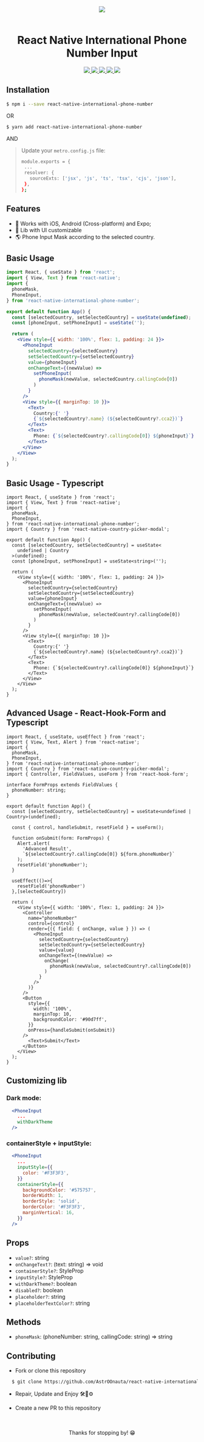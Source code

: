 <div align = "center">
  <img src="https://github.com/AstrOOnauta/react-native-international-phone-number/blob/master/gif/preview.gif">
</div>

<br>

<h1 align="center">React Native International Phone Number Input</h1>

<p align="center">
  <a href="https://www.npmjs.com/package/react-native-international-phone-number">
    <img src="https://img.shields.io/npm/v/react-native-international-phone-number.svg?style=flat-square">
  </a>
  <a href="https://www.npmjs.com/package/react-native-international-phone-number">
    <img src="https://img.shields.io/npm/dm/react-native-international-phone-number.svg?style=flat-square">
  </a>
  <a href="https://github.com/AstrOOnauta/react-native-international-phone-number">
    <img src="https://img.shields.io/github/stars/AstrOOnauta/react-native-international-phone-number"/>
  </a>
  <a href="https://github.com/AstrOOnauta/react-native-international-phone-number/issues">
    <img src="https://img.shields.io/github/issues/AstrOOnauta/react-native-international-phone-number"/>
  </a>
  <a href="https://github.com/AstrOOnauta/react-native-international-phone-number/pulls">
    <img src="https://img.shields.io/github/issues-pr/AstrOOnauta/react-native-international-phone-number"/>
  </a>
</p>

## Installation

```bash
$ npm i --save react-native-international-phone-number
```

OR

```bash
$ yarn add react-native-international-phone-number
```

AND

> Update your `metro.config.js` file:
>
> ```bash
> module.exports = {
>  ...
>  resolver: {
>    sourceExts: ['jsx', 'js', 'ts', 'tsx', 'cjs', 'json'],
>  },
> };
> ```

## Features

- 📱 Works with iOS, Android (Cross-platform) and Expo;
- 🎨 Lib with UI customizable
- 🌎 Phone Input Mask according to the selected country.

## Basic Usage

```jsx
import React, { useState } from 'react';
import { View, Text } from 'react-native';
import {
  phoneMask,
  PhoneInput,
} from 'react-native-international-phone-number';

export default function App() {
  const [selectedCountry, setSelectedCountry] = useState(undefined);
  const [phoneInput, setPhoneInput] = useState('');

  return (
    <View style={{ width: '100%', flex: 1, padding: 24 }}>
      <PhoneInput
        selectedCountry={selectedCountry}
        setSelectedCountry={setSelectedCountry}
        value={phoneInput}
        onChangeText={(newValue) =>
          setPhoneInput(
            phoneMask(newValue, selectedCountry.callingCode[0])
          )
        }
      />
      <View style={{ marginTop: 10 }}>
        <Text>
          Country:{' '}
          {`${selectedCountry?.name} (${selectedCountry?.cca2})`}
        </Text>
        <Text>
          Phone: {`${selectedCountry?.callingCode[0]} ${phoneInput}`}
        </Text>
      </View>
    </View>
  );
}
```

## Basic Usage - Typescript

```tsx
import React, { useState } from 'react';
import { View, Text } from 'react-native';
import {
  phoneMask,
  PhoneInput,
} from 'react-native-international-phone-number';
import { Country } from 'react-native-country-picker-modal';

export default function App() {
  const [selectedCountry, setSelectedCountry] = useState<
    undefined | Country
  >(undefined);
  const [phoneInput, setPhoneInput] = useState<string>('');

  return (
    <View style={{ width: '100%', flex: 1, padding: 24 }}>
      <PhoneInput
        selectedCountry={selectedCountry}
        setSelectedCountry={setSelectedCountry}
        value={phoneInput}
        onChangeText={(newValue) =>
          setPhoneInput(
            phoneMask(newValue, selectedCountry?.callingCode[0])
          )
        }
      />
      <View style={{ marginTop: 10 }}>
        <Text>
          Country:{' '}
          {`${selectedCountry?.name} (${selectedCountry?.cca2})`}
        </Text>
        <Text>
          Phone: {`${selectedCountry?.callingCode[0]} ${phoneInput}`}
        </Text>
      </View>
    </View>
  );
}
```

## Advanced Usage - React-Hook-Form and Typescript

```tsx
import React, { useState, useEffect } from 'react';
import { View, Text, Alert } from 'react-native';
import {
  phoneMask,
  PhoneInput,
} from 'react-native-international-phone-number';
import { Country } from 'react-native-country-picker-modal';
import { Controller, FieldValues, useForm } from 'react-hook-form';

interface FormProps extends FieldValues {
  phoneNumber: string;
}

export default function App() {
  const [selectedCountry, setSelectedCountry] = useState<undefined | Country>(undefined);

  const { control, handleSubmit, resetField } = useForm();

  function onSubmit(form: FormProps) {
    Alert.alert(
      'Advanced Result',
      `${selectedCountry?.callingCode[0]} ${form.phoneNumber}`
    );
    resetField('phoneNumber');
  }

  useEffect(()=>{
    resetField('phoneNumber')
  },[selectedCountry])

  return (
    <View style={{ width: '100%', flex: 1, padding: 24 }}>
      <Controller
        name="phoneNumber"
        control={control}
        render={({ field: { onChange, value } }) => (
          <PhoneInput
            selectedCountry={selectedCountry}
            setSelectedCountry={setSelectedCountry}
            value={value}
            onChangeText={(newValue) =>
              onChange(
                phoneMask(newValue, selectedCountry?.callingCode[0])
              )
            }
          />
        )}
      />
      <Button
        style={{
          width: '100%',
          marginTop: 10,
          backgroundColor: '#90d7ff',
        }}
        onPress={handleSubmit(onSubmit)}
      />
        <Text>Submit</Text>
      </Button>
    </View>
  );
}
```

## Customizing lib

### Dark mode:

```jsx
  <PhoneInput
    ...
    withDarkTheme
  />
```

### containerStyle + inputStyle:

```jsx
  <PhoneInput
    ...
    inputStyle={{
      color: '#F3F3F3',
    }}
    containerStyle={{
      backgroundColor: '#575757',
      borderWidth: 1,
      borderStyle: 'solid',
      borderColor: '#F3F3F3',
      marginVertical: 16,
    }}
  />
```

## Props

- `value?`: string
- `onChangeText?`: (text: string) => void
- `containerStyle?`: StyleProp<ViewStyle>
- `inputStyle?`: StyleProp<ViewStyle>
- `withDarkTheme?`: boolean
- `disabled?`: boolean
- `placeholder?`: string
- `placeholderTextColor?`: string

## Methods

- `phoneMask`: (phoneNumber: string, callingCode: string) => string

## Contributing

- Fork or clone this repository

```bash
  $ git clone https://github.com/AstrOOnauta/react-native-international-phone-number.git
```

- Repair, Update and Enjoy 🛠️🚧⚙️

- Create a new PR to this repository

<br>

<div align = "center">
	<br>
	  Thanks for stopping by! 😁
	<br>
</div>

